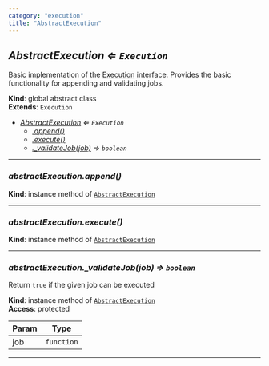 ```yaml
---
category: "execution"
title: "AbstractExecution"
---
```


## *AbstractExecution ⇐ <code>Execution</code>*&nbsp;<a name="AbstractExecution" href="https://github.com/seznam/ima/tree/17.0.0-rc.5/execution/AbstractExecution.js#L14" target="_blank"><span class="icon"><i class="fas fa-external-link-alt fa-xs"></i></span></a>
Basic implementation of the [Execution](Execution) interface. Provides the basic
functionality for appending and validating jobs.

**Kind**: global abstract class  
**Extends**: <code>Execution</code>  

* *[AbstractExecution](#AbstractExecution) ⇐ <code>Execution</code>*
    * *[.append()](#AbstractExecution+append)*
    * *[.execute()](#AbstractExecution+execute)*
    * *[._validateJob(job)](#AbstractExecution+_validateJob) ⇒ <code>boolean</code>*


* * *

### *abstractExecution.append()*&nbsp;<a name="AbstractExecution+append" href="https://github.com/seznam/ima/tree/17.0.0-rc.5/execution/AbstractExecution.js#L23" target="_blank"><span class="icon"><i class="fas fa-external-link-alt fa-xs"></i></span></a>
**Kind**: instance method of [<code>AbstractExecution</code>](#AbstractExecution)  

* * *

### *abstractExecution.execute()*&nbsp;<a name="AbstractExecution+execute" href="https://github.com/seznam/ima/tree/17.0.0-rc.5/execution/AbstractExecution.js#L34" target="_blank"><span class="icon"><i class="fas fa-external-link-alt fa-xs"></i></span></a>
**Kind**: instance method of [<code>AbstractExecution</code>](#AbstractExecution)  

* * *

### *abstractExecution.\_validateJob(job) ⇒ <code>boolean</code>*&nbsp;<a name="AbstractExecution+_validateJob" href="https://github.com/seznam/ima/tree/17.0.0-rc.5/execution/AbstractExecution.js#L48" target="_blank"><span class="icon"><i class="fas fa-external-link-alt fa-xs"></i></span></a>
Return <code>true</code> if the given job can be executed

**Kind**: instance method of [<code>AbstractExecution</code>](#AbstractExecution)  
**Access**: protected  

| Param | Type |
| --- | --- |
| job | <code>function</code> | 


* * *

